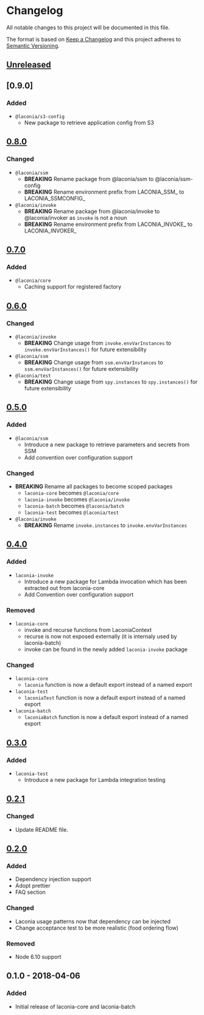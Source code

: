 # Changelog

All notable changes to this project will be documented in this file.

The format is based on [Keep a Changelog](https://keepachangelog.com/en/1.0.0/)
and this project adheres to [Semantic Versioning](https://semver.org/spec/v2.0.0.html).

## [Unreleased]

## [0.9.0]

### Added

* `@laconia/s3-config`
  * New package to retrieve application config from S3

## [0.8.0]

### Changed

* `@laconia/ssm`
  * **BREAKING** Rename package from @laconia/ssm to @laconia/ssm-config
  * **BREAKING** Rename environment prefix from LACONIA_SSM\_ to LACONIA_SSMCONFIG\_
* `@laconia/invoke`
  * **BREAKING** Rename package from @laconia/invoke to @laconia/invoker as `invoke` is not a noun
  * **BREAKING** Rename environment prefix from LACONIA_INVOKE\_ to LACONIA_INVOKER\_

## [0.7.0]

### Added

* `@laconia/core`
  * Caching support for registered factory

## [0.6.0]

### Changed

* `@laconia/invoke`
  * **BREAKING** Change usage from `invoke.envVarInstances` to `invoke.envVarInstances()` for future extensibility
* `@laconia/ssm`
  * **BREAKING** Change usage from `ssm.envVarInstances` to `ssm.envVarInstances()` for future extensibility
* `@laconia/test`
  * **BREAKING** Change usage from `spy.instances` to `spy.instances()` for future extensibility

## [0.5.0]

### Added

* `@laconia/ssm`
  * Introduce a new package to retrieve parameters and secrets from SSM
  * Add convention over configuration support

### Changed

* **BREAKING** Rename all packages to become scoped packages
  * `laconia-core` becomes `@laconia/core`
  * `laconia-invoke` becomes `@laconia/invoke`
  * `laconia-batch` becomes `@laconia/batch`
  * `laconia-test` becomes `@laconia/test`
* `@laconia/invoke`
  * **BREAKING** Rename `invoke.instances` to `invoke.envVarInstances`

## [0.4.0]

### Added

* `laconia-invoke`
  * Introduce a new package for Lambda invocation which has been extracted out from laconia-core
  * Add Convention over configuration support

### Removed

* `laconia-core`
  * invoke and recurse functions from LaconiaContext
  * recurse is now not exposed externally (it is internaly used by laconia-batch)
  * invoke can be found in the newly added `laconia-invoke` package

### Changed

* `laconia-core`
  * `laconia` function is now a default export instead of a named export
* `laconia-test`
  * `laconiaTest` function is now a default export instead of a named export
* `laconia-batch`
  * `laconiaBatch` function is now a default export instead of a named export

## [0.3.0]

### Added

* `laconia-test`
  * Introduce a new package for Lambda integration testing

## [0.2.1]

### Changed

* Update README file.

## [0.2.0]

### Added

* Dependency injection support
* Adopt prettier
* FAQ section

### Changed

* Laconia usage patterns now that dependency can be injected
* Change acceptance test to be more realistic (food ordering flow)

### Removed

* Node 6.10 support

## 0.1.0 - 2018-04-06

### Added

* Initial release of laconia-core and laconia-batch

[unreleased]: https://github.com/ceilfors/laconia/compare/v0.8.0...HEAD
[0.8.0]: https://github.com/ceilfors/laconia/compare/v0.7.0...v0.8.0
[0.7.0]: https://github.com/ceilfors/laconia/compare/v0.6.0...v0.7.0
[0.6.0]: https://github.com/ceilfors/laconia/compare/v0.5.0...v0.6.0
[0.5.0]: https://github.com/ceilfors/laconia/compare/v0.4.0...v0.5.0
[0.4.0]: https://github.com/ceilfors/laconia/compare/v0.3.0...v0.4.0
[0.3.0]: https://github.com/ceilfors/laconia/compare/v0.2.1...v0.3.0
[0.2.1]: https://github.com/ceilfors/laconia/compare/v0.2.0...v0.2.1
[0.2.0]: https://github.com/ceilfors/laconia/compare/v0.1.0...v0.2.0
